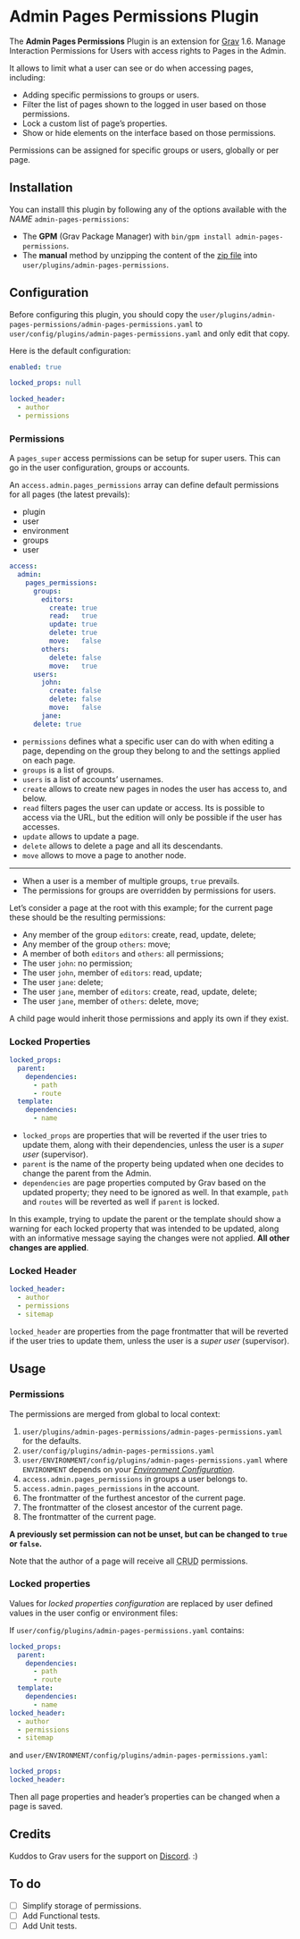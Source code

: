 # Admin Pages Permissions Plugin

The **Admin Pages Permissions** Plugin is an extension for [Grav](http://github.com/getgrav/grav) 1.6. Manage Interaction Permissions for Users with access rights to Pages in the Admin.

It allows to limit what a user can see or do when accessing pages, including:

- Adding specific permissions to groups or users.
- Filter the list of pages shown to the logged in user based on those permissions.
- Lock a custom list of page’s properties.
- Show or hide elements on the interface based on those permissions.

Permissions can be assigned for specific groups or users, globally or per page.

## Installation

You can installl this plugin by following any of the options available with the _NAME_ `admin-pages-permissions`:

- The **GPM** (Grav Package Manager) with `bin/gpm install admin-pages-permissions`.
- The **manual** method by unzipping the content of the [zip file](https://github.com/arkhi/grav-plugin-admin-pages-permissions/archive/master.zip) into `user/plugins/admin-pages-permissions`.

## Configuration

Before configuring this plugin, you should copy the `user/plugins/admin-pages-permissions/admin-pages-permissions.yaml` to `user/config/plugins/admin-pages-permissions.yaml` and only edit that copy.

Here is the default configuration:

```yaml
enabled: true

locked_props: null

locked_header:
  - author
  - permissions

```

### Permissions

A `pages_super` access permissions can be setup for super users. This can go in the user configuration, groups or accounts.

An `access.admin.pages_permissions` array can define default permissions for all pages (the latest prevails):

- plugin
- user
- environment
- groups
- user


```yaml
access:
  admin:
    pages_permissions:
      groups:
        editors:
          create: true
          read:   true
          update: true
          delete: true
          move:   false
        others:
          delete: false
          move:   true
      users:
        john:
          create: false
          delete: false
          move:   false
        jane:
      delete: true
```

- `permissions` defines what a specific user can do with when editing a page, depending on the group they belong to and the settings applied on each page.
- `groups` is a list of groups.
- `users` is a list of accounts’ usernames.
- `create` allows to create new pages in nodes the user has access to, and below.
- `read` filters pages the user can update or access. Its is possible to access via the URL, but the edition will only be possible if the user has accesses.
- `update` allows to update a page.
- `delete` allows to delete a page and all its descendants.
- `move` allows to move a page to another node.

---

- When a user is a member of multiple groups, `true` prevails.
- The permissions for groups are overridden by permissions for users.

Let’s consider a page at the root with this example; for the current page these should be the resulting permissions:

- Any member of the group `editors`:       create, read, update, delete;
- Any member of the group `others`:        move;
- A member of both `editors` and `others`: all permissions;
- The user `john`:                         no permission;
- The user `john`, member of `editors`:    read, update;
- The user `jane`:                         delete;
- The user `jane`, member of `editors`:    create, read, update, delete;
- The user `jane`, member of `others`:     delete, move;

A child page would inherit those permissions and apply its own if they exist.

### Locked Properties

```yaml
locked_props:
  parent:
    dependencies:
      - path
      - route
  template:
    dependencies:
      - name
```

- `locked_props` are properties that will be reverted if the user tries to update them, along with their dependencies, unless the user is a _super user_ (supervisor).
- `parent` is the name of the property being updated when one decides to change the parent from the Admin.
- `dependencies` are page properties computed by Grav based on the updated property; they need to be ignored as well. In that example, `path` and `routes` will be reverted as well if `parent` is locked.

In this example, trying to update the parent or the template should show a warning for each locked property that was intended to be updated, along with an informative message saying the changes were not applied. **All other changes are applied**.

### Locked Header

```yaml
locked_header:
  - author
  - permissions
  - sitemap
```

`locked_header` are properties from the page frontmatter that will be reverted if the user tries to update them, unless the user is a _super user_ (supervisor).

## Usage

### Permissions

The permissions are merged from global to local context:

1. `user/plugins/admin-pages-permissions/admin-pages-permissions.yaml` for the defaults.
1. `user/config/plugins/admin-pages-permissions.yaml`
1. `user/ENVIRONMENT/config/plugins/admin-pages-permissions.yaml` where `ENVIRONMENT` depends on your [_Environment Configuration_](https://learn.getgrav.org/advanced/environment-config).
1. `access.admin.pages_permissions` in groups a user belongs to.
1. `access.admin.pages_permissions` in the account.
1. The frontmatter of the furthest ancestor of the current page.
1. The frontmatter of the closest ancestor of the current page.
1. The frontmatter of the current page.

**A previously set permission can not be unset, but can be changed to `true` or `false`.**

Note that the author of a page will receive all <abbr title="Create, Read, Update and Delete">CRUD</abbr> permissions.

### Locked properties

Values for _locked properties configuration_ are replaced by user defined values in the user config or environment files:

If `user/config/plugins/admin-pages-permissions.yaml` contains:

```yaml
locked_props:
  parent:
    dependencies:
      - path
      - route
  template:
    dependencies:
      - name
locked_header:
  - author
  - permissions
  - sitemap

```

and `user/ENVIRONMENT/config/plugins/admin-pages-permissions.yaml`:

```yaml
locked_props:
locked_header:
```

Then all page properties and header’s properties can be changed when a page is saved.

## Credits

Kuddos to Grav users for the support on [Discord](https://discord.gg/EeNpnz). :)

## To do

- [ ] Simplify storage of permissions.
- [ ] Add Functional tests.
- [ ] Add Unit tests.
